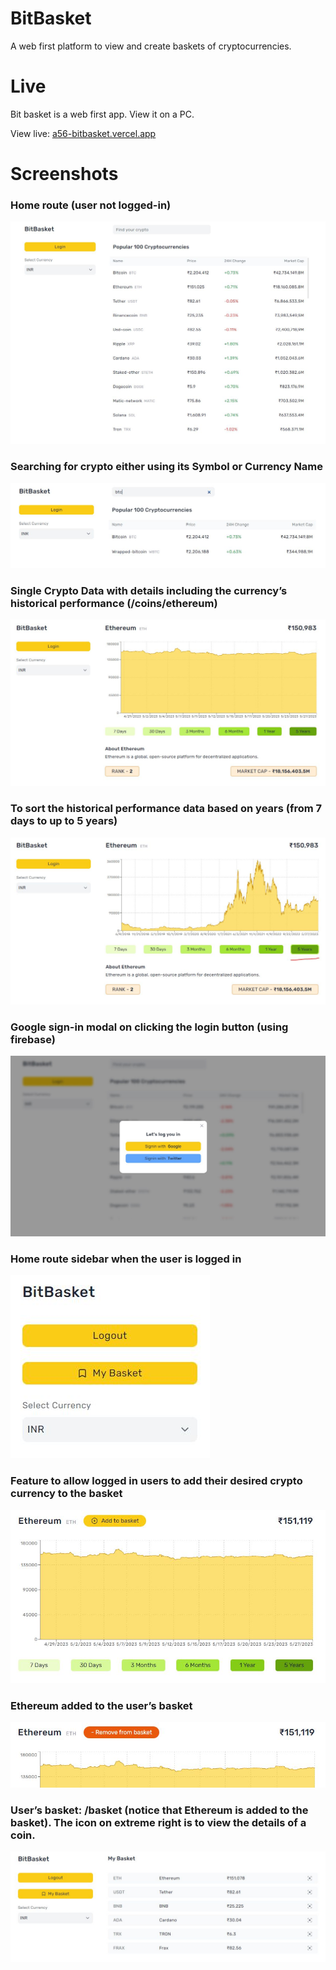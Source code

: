 # BitBasket

A web first platform to view and create baskets of cryptocurrencies.

# Live

Bit basket is a web first app. View it on a PC.

View live: [a56-bitbasket.vercel.app](https://a56-bitbasket.vercel.app)

# Screenshots

### Home route (user not logged-in)

![Home route (user not logged-in)](./screenshots/1-home-user-not-loggedin.jpg)

### Searching for crypto either using its Symbol or Currency Name

![Searching for crypto either using its Symbol or Currency Name](./screenshots/2-searching-symbol-or-name.jpg)

### Single Crypto Data with details including the currency’s historical performance (/coins/ethereum)

![Single Crypto Data with details including the currency’s historical performance](./screenshots/3-single-crypto-details.jpg)

### To sort the historical performance data based on years (from 7 days to up to 5 years)

![To sort the historical performance data based on years (from 7 days to up to 5 years)](./screenshots/4-single-crypto-sorting-years.jpg)

### Google sign-in modal on clicking the login button (using firebase)

![Google sign-in modal on clicking the login button (using firebase)](./screenshots/5-signin-modal.JPG)

### Home route sidebar when the user is logged in

![Home route sidebar when the user is logged in](./screenshots/6-user-signed-in.jpg)

### Feature to allow logged in users to add their desired crypto currency to the basket

![Feature to allow logged in users to add their desired crypto currency to the basket](./screenshots/7-loggedin-add-to-basket.jpg)

### Ethereum added to the user’s basket

![Ethereum added to the user’s basket](./screenshots/8-loggedin-remove-from-basket.jpg)

### User’s basket: /basket (notice that Ethereum is added to the basket). The icon on extreme right is to view the details of a coin.

![user's basket](./screenshots/9-loggedin-basket.jpg)

